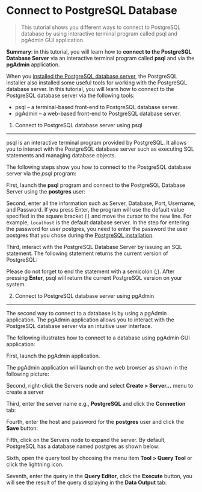 # Connect to PostgreSQL Database

> This tutorial shows you different ways to connect to PostgreSQL database by using interactive terminal program called psql and pgAdmin GUI application.

**Summary**: in this tutorial, you will learn how to **connect to the PostgreSQL Database Server** via an interactive terminal program called **psql** and via the **pgAdmin** application.

When you [installed the PostgreSQL database server](https://www.postgresqltutorial.com/install-postgresql/ "Install PostgreSQL"), the PostgreSQL installer also installed some useful tools for working with the PostgreSQL database server. In this tutorial, you will learn how to connect to the PostgreSQL database server via the following tools:

*   psql – a terminal-based front-end to PostgreSQL database server.
*   pgAdmin – a web-based front-end to PostgreSQL database server.

1) Connect to PostgreSQL database server using psql
---------------------------------------------------

psql is an interactive terminal program provided by PostgreSQL. It allows you to interact with the PostgreSQL database server such as executing SQL statements and managing database objects.

The following steps show you how to connect to the PostgreSQL database server via the _psql_ program:

First, launch the **psql** program and connect to the PostgreSQL Database Server using the **postgres** user:


Second, enter all the information such as Server, Database, Port, Username, and Password. If you press Enter, the program will use the default value specified in the square bracket `[]` and move the cursor to the new line. For example, `localhost` is the default database server. In the step for entering the password for user postgres, you need to enter the password the user postgres that you chose during the [PostgreSQL installation](https://www.postgresqltutorial.com/install-postgresql/).


Third, interact with the PostgreSQL Database Server by issuing an SQL statement. The following statement returns the current version of PostgreSQL:


Please do not forget to end the statement with a semicolon (;). After pressing **Enter**, psql will return the current PostgreSQL version on your system.

2) Connect to PostgreSQL database server using pgAdmin
------------------------------------------------------

The second way to connect to a database is by using a pgAdmin application. The pgAdmin application allows you to interact with the PostgreSQL database server via an intuitive user interface.

The following illustrates how to connect to a database using pgAdmin GUI application:

First, launch the pgAdmin application.


The pgAdmin application will launch on the web browser as shown in the following picture:


Second, right-click the Servers node and select **Create > Server…** menu to create a server


Third, enter the server name e.g., **PostgreSQL** and click the **Connection** tab:


Fourth, enter the host and password for the **postgres** user and click the **Save** button:


Fifth, click on the Servers node to expand the server. By default, PostgreSQL has a database named postgres as shown below:


Sixth, open the query tool by choosing the menu item **Tool > Query Tool** or click the lightning icon.


Seventh, enter the query in the **Query Editor**, click the **Execute** button, you will see the result of the query displaying in the **Data Output** tab:

